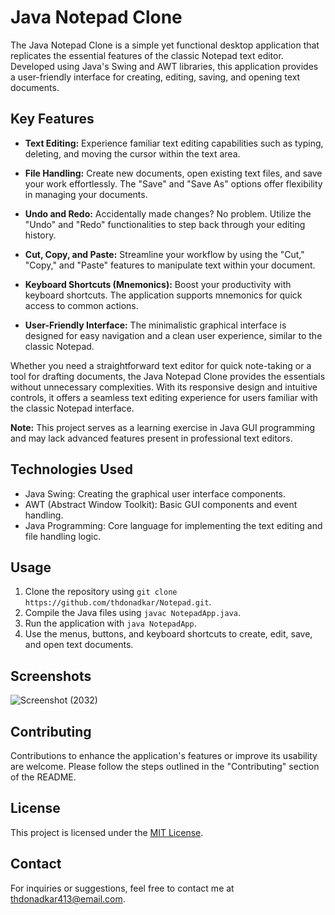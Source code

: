 # Java Notepad Clone

The Java Notepad Clone is a simple yet functional desktop application that replicates the essential features of the classic Notepad text editor. Developed using Java's Swing and AWT libraries, this application provides a user-friendly interface for creating, editing, saving, and opening text documents.

## Key Features

- **Text Editing:** Experience familiar text editing capabilities such as typing, deleting, and moving the cursor within the text area.

- **File Handling:** Create new documents, open existing text files, and save your work effortlessly. The "Save" and "Save As" options offer flexibility in managing your documents.

- **Undo and Redo:** Accidentally made changes? No problem. Utilize the "Undo" and "Redo" functionalities to step back through your editing history.

- **Cut, Copy, and Paste:** Streamline your workflow by using the "Cut," "Copy," and "Paste" features to manipulate text within your document.

- **Keyboard Shortcuts (Mnemonics):** Boost your productivity with keyboard shortcuts. The application supports mnemonics for quick access to common actions.

- **User-Friendly Interface:** The minimalistic graphical interface is designed for easy navigation and a clean user experience, similar to the classic Notepad.

Whether you need a straightforward text editor for quick note-taking or a tool for drafting documents, the Java Notepad Clone provides the essentials without unnecessary complexities. With its responsive design and intuitive controls, it offers a seamless text editing experience for users familiar with the classic Notepad interface.

**Note:** This project serves as a learning exercise in Java GUI programming and may lack advanced features present in professional text editors.

## Technologies Used

- Java Swing: Creating the graphical user interface components.
- AWT (Abstract Window Toolkit): Basic GUI components and event handling.
- Java Programming: Core language for implementing the text editing and file handling logic.

## Usage

1. Clone the repository using `git clone https://github.com/thdonadkar/Notepad.git`.
2. Compile the Java files using `javac NotepadApp.java`.
3. Run the application with `java NotepadApp`.
4. Use the menus, buttons, and keyboard shortcuts to create, edit, save, and open text documents.

## Screenshots
![Screenshot (2032)](https://github.com/thdonadkar/Notepad/assets/72977141/73f39d77-b28d-49cb-9a62-d43c3e648a17)


## Contributing

Contributions to enhance the application's features or improve its usability are welcome. Please follow the steps outlined in the "Contributing" section of the README.

## License

This project is licensed under the [MIT License](LICENSE).

## Contact

For inquiries or suggestions, feel free to contact me at thdonadkar413@email.com.
